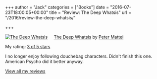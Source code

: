 +++
author = "Jack"
categories = ["Books"]
date = "2016-07-23T18:00:05+00:00"
title = "Review: The Deep Whatsis"
url = "/2016/review-the-deep-whatsis/"

+++

<a style="float: left; padding-right: 20px;" href="http://www.goodreads.com/book/show/17316555"><img src="https://d.gr-assets.com/books/1360646271m/17316555.jpg" alt="The Deep Whatsis" border="0" /></a>
  
[The Deep Whatsis][1] by [Peter Mattei][2]
  
My rating: [3 of 5 stars][3]

I no longer enjoy following douchebag characters. Didn't finish this one. American Psycho did it better anyway.

[View all my reviews][3]

 [1]: http://www.goodreads.com/book/show/17316555
 [2]: http://www.goodreads.com/author/show/5272329
 [3]: http://www.goodreads.com/review/show/1705079013